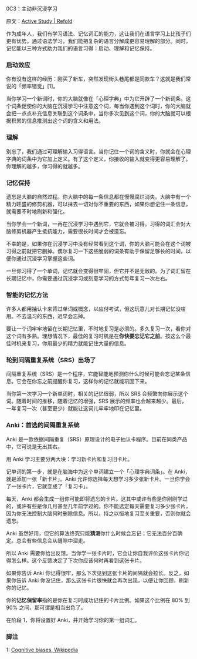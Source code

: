 0C3：主动非沉浸学习

原文：[Active Study | Refold](https://refold.la/roadmap/stage-0/c/active-study)

作为成年人，我们有学习语法、记忆词汇的能力，这让我们在语言学习上比孩子们更有优势。通过语法学习，我们能把复杂的语言分解成更容易理解的部分。同时，记忆能以三种方式助力我们的语言习得：启动、理解和记忆保持。

### 启动效应

你有没有这样的经历：刚买了新车，突然发现街头巷尾都是同款车？这就是我们常说的「频率错觉」[1]。

当你学习一个新词时，你的大脑就像在「心理字典」中为它开辟了一个新词条。这个词条促使你的大脑在沉浸学习中注意这个词，每当你遇到这个词时，你的大脑就会把一点点补充信息关联到这个词条中，当你多次见到这个词，你的大脑就可以根据积累的信息推测出这个词的含义和用法。

### 理解

别忘了，我们通过可理解输入习得语言。当你记住一个词的含义时，你就会在心理字典的词条中为它加上定义。有了这个定义，你接收的输入就变得更容易理解了。你理解的越多，你习得的就越多。

### 记忆保持

遗忘是大脑的自然过程。你大脑中的每一条信息都在慢慢腐烂消失。大脑中有一个精力旺盛的修剪机器，可以抹去一切对你不重要的东西，如果你想记住一条信息，就需要不时地刷新和强化。

当你学会一个新词，一再在沉浸学习中遇到它，它就会被习得。习得的词汇会对大脑修剪机器产生抵抗能力，需要很长时间才会被遗忘。

不幸的是，如果你在沉浸学习中没有经常看到这个词，你的大脑可能会在这个词被习得之前就把它删掉。偶尔复习一下这些脆弱的词条有助于保留足够长的时间，以便你通过沉浸学习掌握这些词。

一旦你习得了一个单词，记忆就会变得很牢固，但它并不是无敌的。为了词汇留在长期记忆中，你需要通过沉浸学习或刻意学习的方式每年复习一次左右。

### 智能的记忆方法

许多人都用抽认卡来背过单词或概念，以应付考试，但这玩意儿对长期记忆没啥用。不去温习的东西，迟早会忘掉。

要让一个词牢牢地留在长期记忆里，不时地复习是必须的。多久复习一次，看你对这个词有多熟。理想情况下，最佳的复习时机是在**你快要忘记它之前**。按这么个最佳时机来复习，你用最少的精力就能记住大量的信息。

### 轮到间隔重复系统（SRS）出场了

间隔重复系统（SRS）是一个程序，它能智能地预测你什么时候可能会忘记某条信息。它会在你忘之前提醒你复习，这样你的记忆就能巩固下来。

当你第一次学习一个新单词时，相关的记忆很弱，所以 SRS 会频繁向你展示这个词。随着时间的推移，随着记忆的增强，SRS 展示的频率也会越来越少。最后，一年复习一次（甚至更少）就能让这词儿牢牢地印在记忆里。

### Anki：首选的间隔重复系统

Anki 是一款依据间隔重复（SRS）原理设计的电子抽认卡程序。目前在同类产品中，它可说是无出其右。

用 Anki 学习主要分两大块：学习新卡片和复习旧卡片。

记单词的第一步，就是在脑海中为这个单词建立一个「心理字典词条」。在 Anki，就是添加一张「新卡片」。Anki 允许你选择每天想学习多少张新卡片。一旦你学会了一张卡片，它就变成了「复习卡」。

每天，Anki 都会生成一组你可能即将遗忘的卡片。这其中或许有些是你刚刚学过的，或许有些是你几月甚至几年前学过的。你不能选定每天需要复习多少张卡片，因为你无法控制大脑何时删除信息。所以，持之以恒地复习至关重要，否则你就会遗忘。

Anki 虽然好用，但它的算法终究只能**猜测**你什么时候会忘记；它无法百分百确定。总会有些信息会从缝隙中溜走。

所以 Anki 需要你给出反馈。当你学一张卡片时，它会让你自我评价这张卡片你记得怎么样。这个反馈决定了下次你应该何时再看到这张卡片。

如果你告诉 Anki 你记得很牢，那么下次见到这张卡片的间隔就会拉长。反之，如果你告诉 Anki 你没记住，那么这张卡片很快就会再次出现，以便让你回顾，刷新你的记忆。

你的**记忆保留率**指的是你在复习时成功记住的卡片比例。如果这个比例在 80% 到 90% 之间，那可谓是相当出色了。

在阶段 1，你将设置好 Anki，并开始学习你的第一组词汇。

### 脚注

1: [Cognitive biases, Wikipedia](https://en.wikipedia.org/wiki/List_of_cognitive_biases#Frequency_illusion)